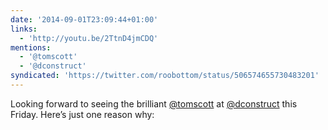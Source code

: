 ```yaml
---
date: '2014-09-01T23:09:44+01:00'
links:
  - 'http://youtu.be/2TtnD4jmCDQ'
mentions:
  - '@tomscott'
  - '@dconstruct'
syndicated: 'https://twitter.com/roobottom/status/506574655730483201'
---
```

Looking forward to seeing the brilliant [@tomscott](https://twitter.com/@tomscott) at [@dconstruct](https://twitter.com/@dconstruct) this Friday. Here’s just one reason why: 
